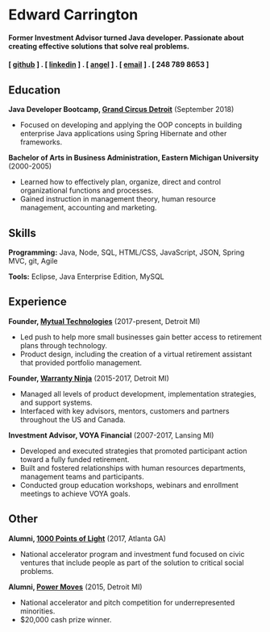 Edward Carrington
======

#### Former Investment Advisor turned Java developer. Passionate about creating effective solutions that solve real problems.
#### [ [github](https://github.com/edwardcarrington) ] . [ [linkedin](https://www.linkedin.com/in/edwardcarrington/) ] . [ [angel](https://angel.co/edwardcarrington) ] . [ [email](edwardcarrington82@gmail.com) ] . [ 248 789 8653 ]


Education
---------
**Java Developer Bootcamp, [Grand Circus Detroit](https://www.grandcircus.co/)** (September 2018)

- Focused on developing and applying the OOP concepts in building enterprise Java applications using Spring Hibernate and other frameworks.

**Bachelor of Arts in Business Administration, Eastern Michigan University** (2000-2005)

- Learned how to effectively plan, organize, direct and control organizational functions and processes.
- Gained instruction in management theory, human resource management, accounting and marketing.

Skills
------
**Programming:** Java, Node, SQL, HTML/CSS, JavaScript, JSON, Spring MVC, git, Agile

**Tools:** Eclipse, Java Enterprise Edition, MySQL

Experience
----------
**Founder, [Mytual Technologies](https://www.mytual.io/)** (2017-present, Detroit MI)

- Led push to help more small businesses gain better access to retirement plans through technology.
- Product design, including the creation of a virtual retirement assistant that provided portfolio management.

**Founder, [Warranty Ninja](http://warranty.ninja/)** (2015-2017, Detroit MI)

- Managed all levels of product development, implementation strategies, and support systems.
- Interfaced with key advisors, mentors, customers and partners throughout the US and Canada.

**Investment Advisor, VOYA Financial** (2007-2017, Lansing MI)

- Developed and executed strategies that promoted participant action toward a fully funded retirement.
- Built and fostered relationships with human resources departments, management teams and participants.
- Conducted group education workshops, webinars and enrollment meetings to achieve VOYA goals.

Other
-----
**Alumni, [1000 Points of Light](https://cvcx.org/cohort-9/#.W4quD5NKhTY)** (2017, Atlanta GA)

- National accelerator program and investment fund focused on civic ventures that include people as part of the solution to critical social problems.

**Alumni, [Power Moves](http://powermovesnola2.squarespace.com/)** (2015, Detroit MI)

- National accelerator and pitch competition for underrepresented minorities.
- $20,000 cash prize winner.